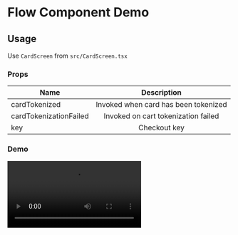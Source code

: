 # Flow Component Demo

## Usage
Use `CardScreen` from `src/CardScreen.tsx`

### Props
| Name                   |             Description              |
|------------------------|:------------------------------------:|
| cardTokenized          | Invoked when card has been tokenized |
| cardTokenizationFailed | Invoked on cart tokenization failed  |
| key                    |             Checkout key             |

### Demo
![Demo](https://raw.githubusercontent.com/wahed-tech/checkout-flow/main/docs/demo.mp4)
